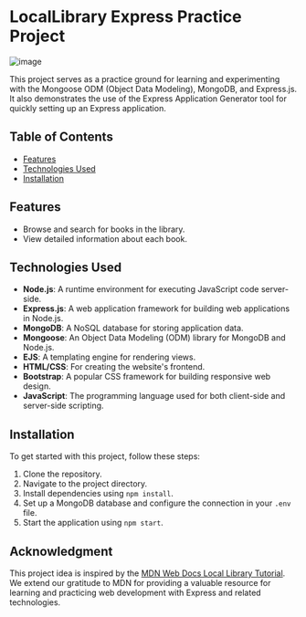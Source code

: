 # LocalLibrary Express Practice Project

![image](https://github.com/3ein39/odin-LocalLibrary/assets/37001450/6d926f6b-09b4-4d67-aa85-c157872ee33b)


This project serves as a practice ground for learning and experimenting with the Mongoose ODM (Object Data Modeling), MongoDB, and Express.js. It also demonstrates the use of the Express Application Generator tool for quickly setting up an Express application.

## Table of Contents

- [Features](#features)
- [Technologies Used](#technologies-used)
- [Installation](#installation)

## Features

- Browse and search for books in the library.
- View detailed information about each book.

## Technologies Used

- **Node.js**: A runtime environment for executing JavaScript code server-side.
- **Express.js**: A web application framework for building web applications in Node.js.
- **MongoDB**: A NoSQL database for storing application data.
- **Mongoose**: An Object Data Modeling (ODM) library for MongoDB and Node.js.
- **EJS**: A templating engine for rendering views.
- **HTML/CSS**: For creating the website's frontend.
- **Bootstrap**: A popular CSS framework for building responsive web design.
- **JavaScript**: The programming language used for both client-side and server-side scripting.


## Installation

To get started with this project, follow these steps:

1. Clone the repository.
2. Navigate to the project directory.
3. Install dependencies using `npm install`.
4. Set up a MongoDB database and configure the connection in your `.env` file.
5. Start the application using `npm start`.

## Acknowledgment

This project idea is inspired by the [MDN Web Docs Local Library Tutorial](https://developer.mozilla.org/en-US/docs/Learn/Server-side/Express_Nodejs/Tutorial_local_library_website). We extend our gratitude to MDN for providing a valuable resource for learning and practicing web development with Express and related technologies.

